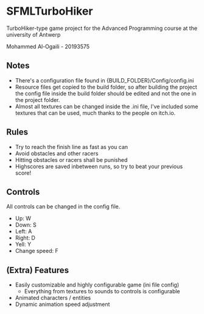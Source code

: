 # SFMLTurboHiker

TurboHiker-type game project for the Advanced Programming course at the university of Antwerp


Mohammed Al-Ogaili - 20193575


## Notes
- There's a configuration file found in {BUILD_FOLDER}/Config/config.ini
- Resource files get copied to the build folder, so after building the project the config file inside the build folder should be edited and not the one in the project folder.
- Almost all textures can be changed inside the .ini file, I've included some textures that can be used, much thanks to the people on itch.io.

## Rules
- Try to reach the finish line as fast as you can
- Avoid obstacles and other racers
- Hitting obstacles or racers shall be punished
- Highscores are saved inbetween runs, so try to beat your previous score!

## Controls
All controls can be changed in the config file.
- Up: W
- Down: S
- Left: A
- Right: D
- Yell: Y
- Change speed: F

## (Extra) Features
- Easily customizable and highly configurable game (ini file config)
	- Everything from textures to sounds to controls is configurable
- Animated characters / entities
- Dynamic animation speed adjustment
